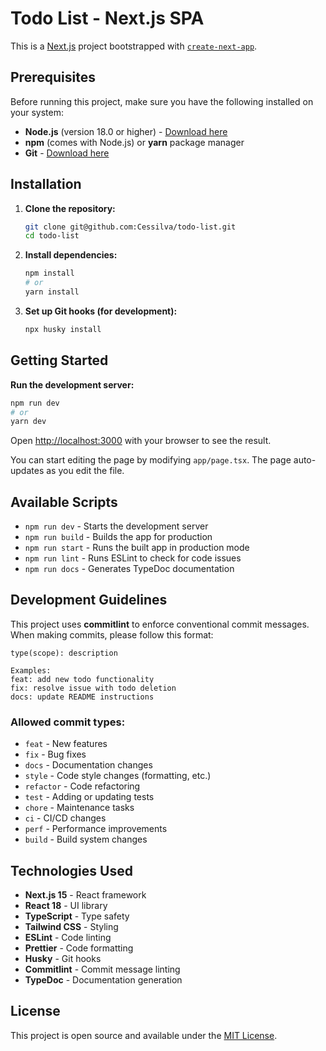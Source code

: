 # Todo List - Next.js SPA

This is a [Next.js](https://nextjs.org) project bootstrapped with [`create-next-app`](https://nextjs.org/docs/app/api-reference/cli/create-next-app).

## Prerequisites

Before running this project, make sure you have the following installed on your system:

- **Node.js** (version 18.0 or higher) - [Download here](https://nodejs.org/)
- **npm** (comes with Node.js) or **yarn** package manager
- **Git** - [Download here](https://git-scm.com/)

## Installation

1. **Clone the repository:**
   ```bash
   git clone git@github.com:Cessilva/todo-list.git
   cd todo-list
   ```

2. **Install dependencies:**
   ```bash
   npm install
   # or
   yarn install
   ```

3. **Set up Git hooks (for development):**
   ```bash
   npx husky install
   ```

## Getting Started

**Run the development server:**

```bash
npm run dev
# or
yarn dev
```

Open [http://localhost:3000](http://localhost:3000) with your browser to see the result.

You can start editing the page by modifying `app/page.tsx`. The page auto-updates as you edit the file.

## Available Scripts

- `npm run dev` - Starts the development server
- `npm run build` - Builds the app for production
- `npm run start` - Runs the built app in production mode
- `npm run lint` - Runs ESLint to check for code issues
- `npm run docs` - Generates TypeDoc documentation

## Development Guidelines

This project uses **commitlint** to enforce conventional commit messages. When making commits, please follow this format:

```
type(scope): description

Examples:
feat: add new todo functionality
fix: resolve issue with todo deletion
docs: update README instructions
```

### Allowed commit types:
- `feat` - New features
- `fix` - Bug fixes
- `docs` - Documentation changes
- `style` - Code style changes (formatting, etc.)
- `refactor` - Code refactoring
- `test` - Adding or updating tests
- `chore` - Maintenance tasks
- `ci` - CI/CD changes
- `perf` - Performance improvements
- `build` - Build system changes


## Technologies Used

- **Next.js 15** - React framework
- **React 18** - UI library
- **TypeScript** - Type safety
- **Tailwind CSS** - Styling
- **ESLint** - Code linting
- **Prettier** - Code formatting
- **Husky** - Git hooks
- **Commitlint** - Commit message linting
- **TypeDoc** - Documentation generation

## License

This project is open source and available under the [MIT License](LICENSE).
